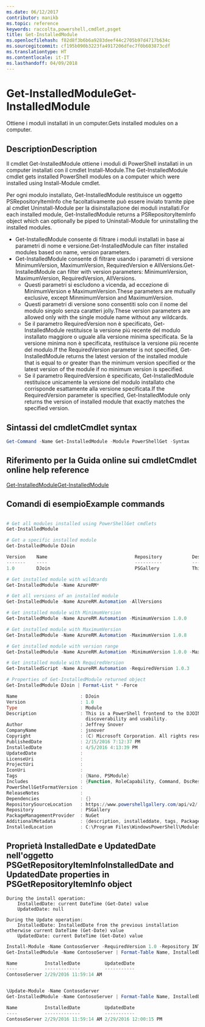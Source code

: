 ```yaml
---
ms.date: 06/12/2017
contributor: manikb
ms.topic: reference
keywords: raccolta,powershell,cmdlet,psget
title: Get-InstalledModule
ms.openlocfilehash: f82d8f3b6b6a9283deef44c2705b97d4717b634c
ms.sourcegitcommit: cf195b090b3223fa4917206dfec7f0b603873cdf
ms.translationtype: HT
ms.contentlocale: it-IT
ms.lasthandoff: 04/09/2018
---
```

# <a name="get-installedmodule"></a><span data-ttu-id="154d1-103">Get-InstalledModule</span><span class="sxs-lookup"><span data-stu-id="154d1-103">Get-InstalledModule</span></span>

<span data-ttu-id="154d1-104">Ottiene i moduli installati in un computer.</span><span class="sxs-lookup"><span data-stu-id="154d1-104">Gets installed modules on a computer.</span></span>

## <a name="description"></a><span data-ttu-id="154d1-105">Description</span><span class="sxs-lookup"><span data-stu-id="154d1-105">Description</span></span>

<span data-ttu-id="154d1-106">Il cmdlet Get-InstalledModule ottiene i moduli di PowerShell installati in un computer installati con il cmdlet Install-Module.</span><span class="sxs-lookup"><span data-stu-id="154d1-106">The Get-InstalledModule cmdlet gets installed PowerShell modules on a computer which were installed using Install-Module cmdlet.</span></span>

<span data-ttu-id="154d1-107">Per ogni modulo installato, Get-InstalledModule restituisce un oggetto PSRepositoryItemInfo che facoltativamente può essere inviato tramite pipe al cmdlet Uninstall-Module per la disinstallazione dei moduli installati.</span><span class="sxs-lookup"><span data-stu-id="154d1-107">For each installed module, Get-InstalledModule returns a PSRepositoryItemInfo object which can optionally be piped to Uninstall-Module for uninstalling the installed modules.</span></span>

- <span data-ttu-id="154d1-108">Get-InstalledModule consente di filtrare i moduli installati in base ai parametri di nome e versione.</span><span class="sxs-lookup"><span data-stu-id="154d1-108">Get-InstalledModule can filter installed modules based on name, version parameters.</span></span>
- <span data-ttu-id="154d1-109">Get-InstalledModule consente di filtrare usando i parametri di versione MinimumVersion, MaximumVersion, RequiredVersion e AllVersions.</span><span class="sxs-lookup"><span data-stu-id="154d1-109">Get-InstalledModule can filter with version parameters: MinimumVersion, MaximumVersion, RequiredVersion, AllVersions.</span></span>
  - <span data-ttu-id="154d1-110">Questi parametri si escludono a vicenda, ad eccezione di MinimumVersion e MaximumVersion.</span><span class="sxs-lookup"><span data-stu-id="154d1-110">These parameters are mutually exclusive, except MinmimumVersion and MaximumVersion.</span></span>
  - <span data-ttu-id="154d1-111">Questi parametri di versione sono consentiti solo con il nome del modulo singolo senza caratteri jolly.</span><span class="sxs-lookup"><span data-stu-id="154d1-111">These version parameters are allowed only with the single module name without any wildcards.</span></span>
  - <span data-ttu-id="154d1-112">Se il parametro RequiredVersion non è specificato, Get-InstalledModule restituisce la versione più recente del modulo installato maggiore o uguale alla versione minima specificata. Se la versione minima non è specificata, restituisce la versione più recente del modulo.</span><span class="sxs-lookup"><span data-stu-id="154d1-112">If the RequiredVersion parameter is not specified, Get-InstalledModule returns the latest version of the installed module that is equal to or greater than the minimum version specified or the latest version of the module if no minimum version is specified.</span></span>
  - <span data-ttu-id="154d1-113">Se il parametro RequiredVersion è specificato, Get-InstalledModule restituisce unicamente la versione del modulo installato che corrisponde esattamente alla versione specificata.</span><span class="sxs-lookup"><span data-stu-id="154d1-113">If the RequiredVersion parameter is specified, Get-InstalledModule only returns the version of installed module that exactly matches the specified version.</span></span>

## <a name="cmdlet-syntax"></a><span data-ttu-id="154d1-114">Sintassi del cmdlet</span><span class="sxs-lookup"><span data-stu-id="154d1-114">Cmdlet syntax</span></span>
```powershell
Get-Command -Name Get-InstalledModule -Module PowerShellGet -Syntax
```

## <a name="cmdlet-online-help-reference"></a><span data-ttu-id="154d1-115">Riferimento per la Guida online sui cmdlet</span><span class="sxs-lookup"><span data-stu-id="154d1-115">Cmdlet online help reference</span></span>

[<span data-ttu-id="154d1-116">Get-InstalledModule</span><span class="sxs-lookup"><span data-stu-id="154d1-116">Get-InstalledModule</span></span>](http://go.microsoft.com/fwlink/?LinkId=526863)

## <a name="example-commands"></a><span data-ttu-id="154d1-117">Comandi di esempio</span><span class="sxs-lookup"><span data-stu-id="154d1-117">Example commands</span></span>

```powershell

# Get all modules installed using PowerShellGet cmdlets
Get-InstalledModule

# Get a specific installed module
Get-InstalledModule DJoin

Version    Name                                Repository           Description
-------    ----                                ----------           -----------
1.0        DJoin                               PSGallery            This is a PowerShell frontend to the DJOIN.exe c...

# Get installed module with wildcards
Get-InstalledModule -Name AzureRM*

# Get all versions of an installed module
Get-InstalledModule -Name AzureRM.Automation -AllVersions

# Get installed module with MinimumVersion
Get-InstalledModule -Name AzureRM.Automation -MinimumVersion 1.0.0

# Get installed module with MaximumVersion
Get-InstalledModule -Name AzureRM.Automation -MaximumVersion 1.0.8

# Get installed module with version range
Get-InstalledModule -Name AzureRM.Automation -MinimumVersion 1.0.0 -MaximumVersion 1.0.8

# Get installed module with RequiredVersion
Get-InstalledScript -Name AzureRM.Automation -RequiredVersion 1.0.3

# Properties of Get-InstalledModule returned object
Get-InstalledModule DJoin | Format-List * -Force

Name                       : DJoin
Version                    : 1.0
Type                       : Module
Description                : This is a PowerShell frontend to the DJOIN.exe command which provides better
                             discoverability and usability.
Author                     : Jeffrey Snover
CompanyName                : jsnover
Copyright                  : (C) Microsoft Corporation. All rights reserved.
PublishedDate              : 2/15/2016 7:12:37 PM
InstalledDate              : 4/5/2016 4:13:39 PM
UpdatedDate                :
LicenseUri                 :
ProjectUri                 :
IconUri                    :
Tags                       : {Nano, PSModule}
Includes                   : {Function, RoleCapability, Command, DscResource...}
PowerShellGetFormatVersion :
ReleaseNotes               :
Dependencies               : {}
RepositorySourceLocation   : https://www.powershellgallery.com/api/v2/
Repository                 : PSGallery
PackageManagementProvider  : NuGet
AdditionalMetadata         : {description, installeddate, tags, PackageManagementProvider...}
InstalledLocation          : C:\Program Files\WindowsPowerShell\Modules\DJoin\1.0

```



## <a name="installeddate-and-updateddate-properties-in-psgetrepositoryiteminfo-object"></a><span data-ttu-id="154d1-118">Proprietà InstalledDate e UpdatedDate nell'oggetto PSGetRepositoryItemInfo</span><span class="sxs-lookup"><span data-stu-id="154d1-118">InstalledDate and UpdatedDate properties in PSGetRepositoryItemInfo object</span></span>

    During the install operation:
        InstalledDate: current DateTime (Get-Date) value
        UpdatedDate: null

    During the Update operation:
        InstalledDate: InstalledDate from the previous installation otherwise current DateTime (Get-Date) value
        UpdatedDate: current DateTime (Get-Date) value

```powershell
Install-Module -Name ContosoServer -RequiredVersion 1.0 -Repository INT
Get-InstalledModule -Name ContosoServer | Format-Table Name, InstalledDate, UpdatedDate

Name          InstalledDate         UpdatedDate
----          -------------         -----------
ContosoServer 2/29/2016 11:59:14 AM


\Update-Module -Name ContosoServer
Get-InstalledModule -Name ContosoServer | Format-Table Name, InstalledDate, UpdatedDate

Name          InstalledDate         UpdatedDate
----          -------------         -----------
ContosoServer 2/29/2016 11:59:14 AM 2/29/2016 12:00:15 PM
```